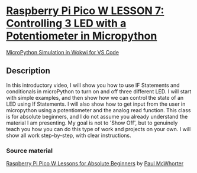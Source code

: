 # [Raspberry Pi Pico W LESSON 7: Controlling 3 LED with a Potentiometer in Micropython](https://www.youtube.com/watch?v=YqvcSnGd_HQ&list=PLGs0VKk2DiYz8js1SJog21cDhkBqyAhC5&index=7)

[MicroPython Simulation in Wokwi for VS Code](https://github.com/ikostan/pico/tree/master/WOKWI)

## Description

In this introductory video, I will show you how to use IF
Statements and conditionals in microPython to turn on and
off three different LED. I will start with simple examples,
and then show how we can control the state of an LED using
If Statements. I will also show how to get input from the
user in micropython using a potentiometer and the analog
read function. This class is  for absolute beginners, and
I do not assume you already understand the material I am
presenting. My goal is not to 'Show Off', but to genuinely
teach you how you can do this type of work and projects on
your own. I will show all work step-by-step, with clear
instructions.

### Source material

[Raspberry Pi Pico W Lessons for Absolute Beginners](https://www.youtube.com/playlist?list=PLGs0VKk2DiYz8js1SJog21cDhkBqyAhC5)
by [Paul McWhorter](https://www.youtube.com/c/mcwhorpj/playlists)
